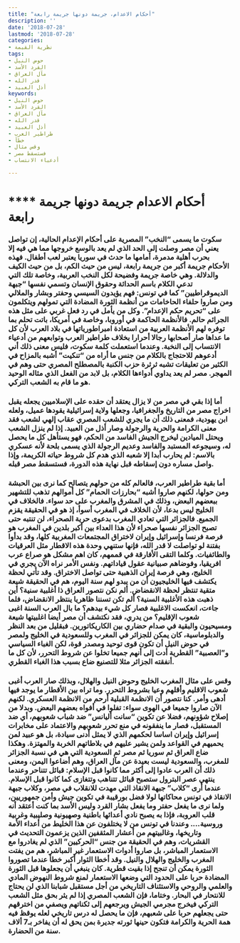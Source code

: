 ```yaml
---
title: "أحكام الاعدام، جريمة دونها جريمة رابعة"
description: ''
date: '2018-07-28'
lastmod: '2018-07-28'
categories:
- نظرية القيمة
tags:
- حوض النيل
- القرد الأسد
- مآل العراق
- قدر الله
- أذل العبيد
keywords:
- حوض النيل
- القرد الأسد
- مآل العراق
- قدر الله
- أذل العبيد
- طراطير العرب
- خطأ
- وقس مثال
- فستسقط مصر
- أدعياء الانتساب

---
```

# **** **أحكام الاعدام جريمة دونها جريمة رابعة**

### سكوت ما يسمى “النخب” المصرية على أحكام الإعدام الحالية، إن تواصل يعني أن مصر وصلت إلى الحد الذي لم يعد بالوسع خروجها مما هي فيه إلا بحرب أهلية مدمرة، أمامها ما حدث في سوريا يعتبر لعب أطفال. فهذه الأحكام جريمة أكبر من جريمة رابعة، ليس من حيث الكم، بل من حيث الكيف والدلالة. وهي خاصة جريمة وفضيحة لكل النخب العربية، وخاصة تلك التي تدعي الكلام باسم الحداثة وحقوق الإنسان وتسمي نفسها “جبهة الديموقراطيين” كما في تونس: فهم يؤيدون السيسي وحفتر وبشار والملالي ومن صاروا حلفاء الحاخامات من أنظمة الثورة المضادة التي تمولهم ويتكلمون على “تحريم حكم الإعدام”. وكل من يأمل في رد فعل غربي على مثل هذه الجرائم حالم. فالأنظمة الحاكمة في أوروبا، وخاصة في أمريكا، باتت تحلم بما توفره لهم الأنظمة العربية من استعادة امبراطورياتها في بلاد العرب لأن كل ما عداها صار أصحابها رجالا أحرارا بخلاف طراطير العرب وتوابعهم من أدعياء الانتساب إلى النخبة. وعندما استعملت كلمة سكوت، فليس معنى ذلك أني أدعوهم للاحتجاج بالكلام من جنس ما أراه من “تنكيت” أشبه بالمزاح في الكثير من تعليقات تشبه ثرثرة حزب الكنبة بالمصطلح المصري حتى وهم في المهجر. مصر لم يعد يداوي أدواءها الكلام، بل لابد من الفعل الذي مثاله الوحيد هو ما قام به الشعب التركي.

### أما إذا بقي في مصر من لا يزال يعتقد أن حقده على الإسلاميين يجعله يقبل اخراج مصر من التاريخ والجغرافيا، وجعلها ولاية إسرائيلية يقودها عميل، ولعله ابن يهودية، فمعنى ذلك أن ما يجري للشعب المصري عقاب إلهي لشعب فقد معنى الكرامة والحرية والرجولة وصار أذل من العبيد. إذا لم ينزل الشعب ويحتل الميادين ليخرج الجيش الفاسد من الحكم، فهو يستأهل كل ما يحصل له، وسيجوعه المستبد والفاسد وعديم الرجولة الذي يسمى بلحة لأنه عسكري بالاسم: لم يحارب أبدا إلا شعبه الذي هدم كل شروط حياته الكريمة، وإذا واصل مساره دون إسقاطه قبل نهاية هذه الدورة، فستسقط مصر قبله.

### أما بقية طراطير العرب، فالعالم كله من حولهم يتصالح كما نرى بين الحبشة ومن حولها، لكنهم صاروا أشبه “بحارزات الحمام” كل أموالهم تذهب للتشهير ببعضهم البعض، وذلك في المشرق والمغرب على حد سواء. فالخلاف في الخليج ليس بدعا، لأن الخلاف في المغرب أسوأ، إذ هو في الحقيقة يقزم الجميع. فالجزائر التي تعادي المغرب بدعوى حرية الصحراء، لن تنتبه حتى تصبح الجزائر نفسها صحراء لأن هذا العداء بين أكبر بلدين في المغرب هو فرصة فرنسا وإسرائيل وإيران لاختراق المجتمعات المغربية كلها، وقد بدأوا بفتنة لو تواصلت لا قدر الله، فإنها ستنهي وحدة هذه الاقطار مثل العرقيات والطائفيات. وكلما التقى الأفارقة في قممهم، كان اهم مشكل هو صراع عرب افريقيا، وفوضاهم صبيانية عقول قياداتهم. ونفس الأمر نراه الآن يجري في الخليج، وهي فرصة إيران الذهبية حتى تواصل الاختراق. وقد تأتي لحظة يكتشف فيها الخليجيون أن من يبدو لهم سنة اليوم، هم في الحقيقة شيعة متقية تنتظر لحظة الانقضاض. ألم نكن نتصور العراق ذا أغلبية سنية؟ أين ذهبت هذه الأغلبية السنية؟ ألم تكن تسننا ظاهريا ينتظر الانقضاض، فلما جاءت، انعكست الاغلبية فصار كل شيء بيدهم؟ ما بال العرب السنة اغبى شعوب الإقليم؟ من يدري، فقد نكتشف أن مصر أيضا اغلبيتها شيعة ومسيحيون والبقية في صدام حضاري بين الكاريكاتورين. فبقليل من بعد النظر والدبلوماسية، كان يمكن للجزائر في المغرب وللسعودية في الخليج ولمصر في حوض النيل أن تكون قوى توحيد ومصدر قوة، لكن الغباء السياسي و”العصبية” القطرية أدت إلى أنهم جميعا تخلوا عن شروط التحرر، لأن كل ما أنفقته الجزائر مثلا للتصنيع ضاع بسبب هذا الغباء القطري.

### وقس على مثال المغرب الخليج وحوض النيل والهلال، وبذلك صار العرب أغبى شعوب الاقليم وأقلهم وعيا بشروط التحرر. وما تراه بين الأقطار ما يوجد فيها أدهى وأمر. كنا نتصور أن الانظمة القبلية أرحم من الانظمة العسكري. لكنهم الآن صاروا جميعا في الهوى سواء: تفلوا في أفواه بعضهم البعض. وبدلا من إصلاح شؤونهم، فضلا عن تكوين “سانت أليانس” ضد شباب شعوبهم، أي ضد المستقبل، فصار ما ينفقونه في منع تحرر شعوبهم والاعتماد على مخابرات إسرائيل وإيران اساسا لحكمهم الذي لا يمثل أدنى سيادة، بل هو عبيد لمن يحميهم في القواعد ولمن يشير عليهم في بلاطاتهم الخربة والمهتزة. وهكذا ضاع العراق ثم سوريا ثم مصر ثم السعودية التي هي في نسبة الجزائر للمغرب، والسعودية ليست بعيدة عن مآل العراق، وهم أضاعوا اليمن، ومعنى ذلك أن العرب عادوا إلى أكثر مما كانوا قبل الإسلام: قبائل تتناحر وعندما ينتهي عصر البترول ستصبح قبائل تتناهب وتتغازى كما كانوا قبل الإسلام. عندما أرى “كلاب” جبهة الانقاذ التي مهدت للانقلاب في مصر، وكلاب جبهة الانقاذ في تونس محاكاتها لولا فضل بورقيبة في تكوين جيش وأمن جمهوريين، ولما نرى ما يفعل حفتر وما يفعل بشار القرد وليس الأسد بما كنت أعتقد أنه قلب العروبة، فإذا به يصبح نادي أعدائها باطنية وصهيونية وصليبية وغربية وروسية…. وعندنا في تونس من لا يختلفون عن هذا الخليط من أعداء الأمة وتاريخها، وغالبيتهم من أعشار المثقفين الذين يزعمون التحديث في القشريات، وهم في الحقيقة من جنس “الحركيين” الذي لم يغادروا مع الاستعمار المباشر، بل صاروا أدوات الاستعمار غير المباشر، هم من يفتت المغرب والخليج والهلال والنيل. وقد أخطا الثوار أكبر خطأ عندما تصوروا الثورة يمكن أن تنجح إذا بقيت قطرية. كان ينبغي أن يجعلوها قبل الثورة المضادة حربا على الحدود التي وضعها الاستعمار لمنع شروط النهوض المادي والعلمي والروحي والاستئناف التاريخي من أجل مستقبل شبابنا الذي لن يحتاج للانتحار في البحار. وختاما، فإن الشعب المصري إذا لم يثر بحق مثل الشعب التركي فيخرج مجرمي الجيش ويرجعهم إلى ثكناتهم ويصفي من اخترقهم حتى يجعلهم حربا على شعبهم، فإن ما يحصل له درس تاريخي لعله يوقظ فيه همة الحرية والكرامة فتكون حينها ثورته جديرة بمن يحق له أن يفاخر بـ7 ألاف سنة من الحضارة.

###
